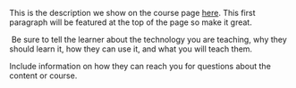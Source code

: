 This is the description we show on the course page [here](https://lab.github.com/WangShiJie404/qianduan). This first paragraph will be featured at the top of the page so make it great.
​

​
Be sure to tell the learner about the technology you are teaching, why they should learn it, how they can use it, and what you will teach them.
​


Include information on how they can reach you for questions about the content or course. 